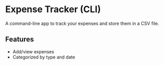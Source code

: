 # Expense Tracker (CLI)

A command-line app to track your expenses and store them in a CSV file.

## Features
- Add/view expenses
- Categorized by type and date
